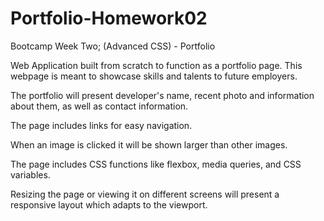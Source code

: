# Portfolio-Homework02
Bootcamp Week Two; (Advanced CSS) - Portfolio

Web Application built from scratch to function as a portfolio page.
This webpage is meant to showcase skills and talents to future employers.

The portfolio will present developer's name, recent photo and information about them, as well as contact information.

The page includes links for easy navigation.

When an image is clicked it will be shown larger than other images.

The page includes CSS functions like flexbox, media queries, and CSS variables.

Resizing the page or viewing it on different screens will present a responsive layout which adapts to the viewport.